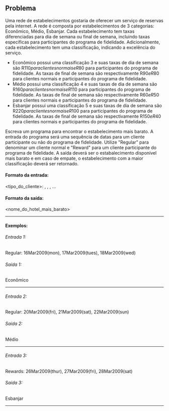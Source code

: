 ## Problema

Uma rede de estabelecimentos gostaria de oferecer um serviço de reservas pela internet. A rede é composta por estabelecimentos de  3 categorias: Econômico, Médio, Esbanjar. Cada estabelecimento tem taxas diferenciadas para dia de semana ou final de semana, incluindo taxas específicas para participantes do programa de fidelidade. Adicionalmente, cada estabelecimento tem uma classificação, indicando a excelência do serviço.

* Econômico possui uma classificação 3 e suas taxas de dia de semana são R$110 para clientes normais e R$80 para participantes do programa de fidelidade. As taxas de final de semana são respectivamente R$90 e R$80 para clientes normais e participantes do programa de fidelidade.
* Médio possui uma classificação 4 e suas taxas de dia de semana são R$160 para clientes normais e R$110 para participantes do programa de fidelidade. As taxas de final de semana são respectivamente R$60 e R$50 para clientes normais e participantes do programa de fidelidade.
* Esbanjar possui uma classificação 5 e suas taxas de dia de semana são R$220 para clientes normais e R$100 para participantes do programa de fidelidade. As taxas de final de semana são respectivamente R$150 e R$40 para clientes normais e participantes do programa de fidelidade.

Escreva um programa para encontrar o estabelecimento mais barato. A entrada do programa será uma sequência de datas para um cliente participante ou não do programa de fidelidade. Utilize "Regular" para denominar um cliente normal e "Reward" para um cliente participante do programa de fidelidade. A saída deverá ser o estabalecimento disponível mais barato e em caso de empate, o estabelecimento com a maior classificação deverá ser retornado.

#### Formato da entrada:

<tipo_do_cliente>: <data1>, <data2>, <data3>, …

 
#### Formato da saída:

<nome_do_hotel_mais_barato>


---
#### Exemplos:

###### Entrada 1:
Regular: 16Mar2009(mon), 17Mar2009(tues), 18Mar2009(wed)

###### Saída 1:
Econômico

---

###### Entrada 2:
Regular: 20Mar2009(fri), 21Mar2009(sat), 22Mar2009(sun)

###### Saída 2:
Médio

---

###### Entrada 3:
Rewards: 26Mar2009(thur), 27Mar2009(fri), 28Mar2009(sat)

###### Saída 3:
Esbanjar

---